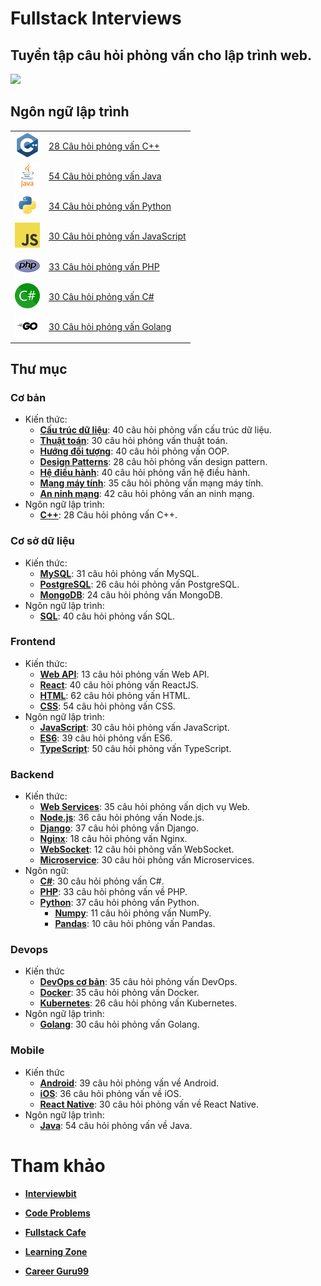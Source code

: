 # Fullstack Interviews

## Tuyển tập câu hỏi phỏng vấn cho lập trình web.

![](./interviews.jpg)

## Ngôn ngữ lập trình

| | |
|-|-|
| <img src="https://raw.githubusercontent.com/github/explore/180320cffc25f4ed1bbdfd33d4db3a66eeeeb358/topics/cpp/cpp.png" height="40"> | [28 Câu hỏi phỏng vấn C++](./basics/cpp/) |
| <img src="https://raw.githubusercontent.com/github/explore/180320cffc25f4ed1bbdfd33d4db3a66eeeeb358/topics/java/java.png" height="40"> | [54 Câu hỏi phỏng vấn Java](./mobile/java/) |
| <img src="https://raw.githubusercontent.com/github/explore/180320cffc25f4ed1bbdfd33d4db3a66eeeeb358/topics/python/python.png" height="40"> | [34 Câu hỏi phỏng vấn Python](./backend/python/) |
| <img src="https://raw.githubusercontent.com/github/explore/180320cffc25f4ed1bbdfd33d4db3a66eeeeb358/topics/javascript/javascript.png" height="40"> | [30 Câu hỏi phỏng vấn JavaScript](./frontend/javascript/) |
| <img src="https://raw.githubusercontent.com/github/explore/180320cffc25f4ed1bbdfd33d4db3a66eeeeb358/topics/php/php.png" height="40"> | [33 Câu hỏi phỏng vấn PHP](./backend/php/) |
| <img src="https://raw.githubusercontent.com/github/explore/180320cffc25f4ed1bbdfd33d4db3a66eeeeb358/topics/csharp/csharp.png" height="40"> | [30 Câu hỏi phỏng vấn C#](./backend/csharp/) |
| <img src="https://raw.githubusercontent.com/github/explore/80688e429a7d4ef2fca1e82350fe8e3517d3494d/topics/go/go.png" height="40"> | [30 Câu hỏi phỏng vấn Golang](./devops/golang/) |


## Thư mục

### Cơ bản

- Kiến thức:
    - [**Cấu trúc dữ liệu**](./basics/data-structures): 40 câu hỏi phỏng vấn cấu trúc dữ liệu.
    - [**Thuật toán**](./basics/algorithms): 30 câu hỏi phỏng vấn thuật toán.
    - [**Hướng đối tượng**](./basics/oops): 40 câu hỏi phỏng vấn OOP.
    - [**Design Patterns**](./basics/design-patterns): 28 câu hỏi phỏng vấn design pattern.
    - [**Hệ điều hành**](./basics/os): 40 câu hỏi phỏng vấn hệ điều hành.
    - [**Mạng máy tính**](./basics/network): 35 câu hỏi phỏng vấn mạng máy tính.
    - [**An ninh mạng**](./basics/cyber):  42 câu hỏi phỏng vấn an ninh mạng.
- Ngôn ngữ lập trình:
    - [**C++**](./basics/cpp): 28 Câu hỏi phỏng vấn C++.

### Cơ sở dữ liệu
- Kiến thức:
    - [**MySQL**](./database/mysql): 31 câu hỏi phỏng vấn MySQL.
    - [**PostgreSQL**](./database/postgresql): 26 câu hỏi phỏng vấn PostgreSQL.
    - [**MongoDB**](./database/mongodb): 24 câu hỏi phỏng vấn MongoDB.
- Ngôn ngữ lập trình:
    - [**SQL**](./database/sql): 40 câu hỏi phỏng vấn SQL.

### Frontend

- Kiến thức:
    - [**Web API**](./frontend/web-api): 13 câu hỏi phỏng vấn Web API.
    - [**React**](./frontend/react): 40 câu hỏi phỏng vấn ReactJS.
    - [**HTML**](./frontend/html): 62 câu hỏi phỏng vấn HTML.
    - [**CSS**](./frontend/css): 54 câu hỏi phỏng vấn CSS.
- Ngôn ngữ lập trình:
    - [**JavaScript**](./frontend/javascript): 30 câu hỏi phỏng vấn JavaScript.
    - [**ES6**](./frontend/es6): 39 câu hỏi phỏng vấn ES6.
    - [**TypeScript**](./frontend/typescript): 50 câu hỏi phỏng vấn TypeScript.

### Backend

- Kiến thức:
    - [**Web Services**](./backend/web-services): 35 câu hỏi phỏng vấn dịch vụ Web.
    - [**Node.js**](./backend/nodejs): 36 câu hỏi phỏng vấn Node.js.
    - [**Django**](./backend/django): 37 câu hỏi phỏng vấn Django. 
    - [**Nginx**](./backend/nginx): 18 câu hỏi phỏng vấn Nginx.
    - [**WebSocket**](./backend/websocket/): 12 câu hỏi phỏng vấn WebSocket.
    - [**Microservice**](./backend/microservice): 30 câu hỏi phỏng vấn Microservices.
- Ngôn ngữ:
    - [**C#**](./backend/csharp): 30 câu hỏi phỏng vấn C#.
    - [**PHP**](./backend/php): 33 câu hỏi phỏng vấn về PHP.
    - [**Python**](./backend/python): 37 câu hỏi phỏng vấn Python.
        - [**Numpy**](./backend/python/numpy): 11 câu hỏi phỏng vấn NumPy.
        - [**Pandas**](./backend/python/pandas): 10 câu hỏi phỏng vấn Pandas.

### Devops

- Kiến thức
    - [**DevOps cơ bản**](./devops): 35 câu hỏi phỏng vấn DevOps.
    - [**Docker**](./devops/docker): 35 câu hỏi phỏng vấn Docker.
    - [**Kubernetes**](./devops/kubernetes): 26 câu hỏi phỏng vấn Kubernetes.
- Ngôn ngữ lập trình:
    - [**Golang**](./devops/golang): 30 câu hỏi phỏng vấn Golang.

### Mobile
- Kiến thức
    - [**Android**](./mobile/android): 39 câu hỏi phỏng vấn về Android.
    - [**iOS**](./mobile/ios): 36 câu hỏi phỏng vấn về iOS.
    - [**React Native**](./mobile/react-native/): 30 câu hỏi phỏng vấn về React Native.
- Ngôn ngữ lập trình:
    - [**Java**](./mobile/java): 54 câu hỏi phỏng vấn về Java.
    
# Tham khảo 

* [**Interviewbit**](https://www.interviewbit.com)

* [**Code Problems**](https://github.com/blakeembrey/code-problems)

* [**Fullstack Cafe**](https://www.fullstack.cafe)

* [**Learning Zone**](https://github.com/learning-zone)

* [**Career Guru99**](https://career.guru99.com/)
